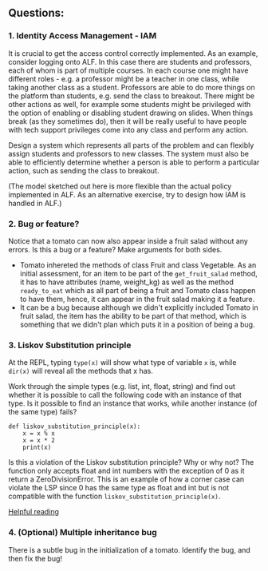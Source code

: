 ## Questions:

### 1. Identity Access Management - IAM
It is crucial to get the access control correctly implemented.  As an example, consider logging onto ALF.  In this case there are students and professors, each of whom is part of multiple courses.  In each course one might have different roles - e.g. a professor might be a teacher in one class, while taking another class as a student.  Professors are able to do more things on the platform than
students, e.g. send the class to breakout.  There might be other actions as well, for example some students might be privileged with the option of enabling or disabling student drawing on slides.  When things break (as they sometimes do), then it will be really useful to have people with tech support privileges come into any class and perform any action.

Design a system which represents all parts of the problem and can flexibly assign students and professors to new classes. The system must also be able to efficiently determine whether a person is able to perform a particular action, such as sending the class to breakout.

(The model sketched out here is more flexible than the actual policy implemented in ALF.  As an alternative exercise, try to design how IAM is handled in ALF.)

### 2. Bug or feature?
Notice that a tomato can now also appear inside a fruit salad without any errors.  Is this a bug or a feature?  Make arguments for both sides.

- Tomato inhereted the methods of class Fruit and class Vegetable.  As an initial assessment, for an item to be part of the ```get_fruit_salad``` method, it has to have attributes (name, weight_kg) as well as the method ```ready_to_eat``` which as all part of being a fruit and Tomato class happen to have them, hence, it can appear in the fruit salad making it a feature.
- It can be a bug because although we didn't explicitly included Tomato in fruit salad,  the item has the ability to be part of that method, which is something that we didn't plan which puts it in a position of being a bug.


### 3. Liskov Substitution principle
At the REPL, typing `type(x)` will show what type of variable `x` is, while `dir(x)` will reveal all the methods that x has.

Work through the simple types (e.g. list, int, float, string) and find out whether it is possible to call the following code with an instance of that type.  Is it possible to find an instance that works, while another instance (of the same type) fails?  

```python3
def liskov_substitution_principle(x):
    x = x % x
    x = x * 2
    print(x)
```
Is this a violation of the Liskov substitution principle? Why or why not?
The function only accepts float and int numbers with the exception of 0 as it return a ZeroDivisionError. This is an example of how a corner case can violate the LSP since 0 has the same type as float and int but is not compatible with the function ```liskov_substitution_principle(x)```.

[Helpful reading](https://docs.python.org/3.5/library/operator.html)

### 4. (Optional) Multiple inheritance bug
There is a subtle bug in the initialization of a tomato.  Identify the bug, and then fix the bug!
